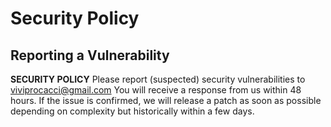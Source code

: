 # Security Policy
## Reporting a Vulnerability

**SECURITY POLICY**
Please report (suspected) security vulnerabilities
to viviprocacci@gmail.com You will receive a response
from us within 48 hours. If the issue is confirmed, 
we will release a patch as soon as possible depending on 
complexity but historically within a few days.
